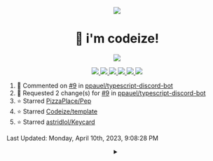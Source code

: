 <p align="center">
    <img src="https://avatars.githubusercontent.com/u/63158950?s=400&u=dd76c829ae30921e131dcbe7c830dc368e2d6e8a&v=4" />
</p>

<h1 align="center">
    👋 i'm codeize!
</h1>

<p align="center">
  <a href="https://skillicons.dev">
    <img align="center" src="https://skillicons.dev/icons?i=discord,bots,ts,nodejs,mongodb,react" />
  </a>
</p>

<p align="center">
  <a href="https://discord.com/users/668423998777982997">
    <img src="https://nocache.advaith.workers.dev?url=https://img.shields.io/endpoint?url=https://dev.discordprofiles.me/api/badge/status/668423998777982997?simple=true" />
    <img src="https://nocache.advaith.workers.dev?url=https://img.shields.io/endpoint?url=https://dev.discordprofiles.me/api/badge/vscode/668423998777982997" />
    <img src="https://nocache.advaith.workers.dev?url=https://img.shields.io/endpoint?url=https://dev.discordprofiles.me/api/badge/playing/668423998777982997" />
    <img src="https://nocache.advaith.workers.dev?url=https://img.shields.io/endpoint?url=https://dev.discordprofiles.me/api/badge/spotify/668423998777982997" />
    <img src="https://komarev.com/ghpvc/?username=codeize" />
    <img src="https://hits.link/hits?url=https%3A%2F%2Fgithub.com%2FCodeize" />
  </a>
</p>

<!--RECENT_ACTIVITY:start-->
1. 💬 Commented on [#9](https://github.com/ppauel/typescript-discord-bot/pull/9#discussion_r1161359975) in [ppauel/typescript-discord-bot](https://github.com/ppauel/typescript-discord-bot)<br>
2. 🔴 Requested 2 change(s) for [#9](https://github.com/ppauel/typescript-discord-bot/pull/9#pullrequestreview-1376973255) in [ppauel/typescript-discord-bot](https://github.com/ppauel/typescript-discord-bot)<br>
3. ⭐ Starred [PizzaPlace/Pep](https://github.com/PizzaPlace/Pep)<br>
4. ⭐ Starred [Codeize/template](https://github.com/Codeize/template)<br>
5. ⭐ Starred [astridlol/Keycard](https://github.com/astridlol/Keycard)<br>
<!--RECENT_ACTIVITY:end-->

<!--RECENT_ACTIVITY:last_update-->
Last Updated: Monday, April 10th, 2023, 9:08:28 PM
<!--RECENT_ACTIVITY:last_update_end-->

<details align="center">
  <summary></summary>
  <a href="https://spotify-github-profile.vercel.app/api/view?uid=av3h9dhe0rlwk1wi7e5f9mwhg&redirect=true">
    <img alt="spotify github profile" src="https://spotify-github-profile.vercel.app/api/view?uid=av3h9dhe0rlwk1wi7e5f9mwhg&cover_image=true&theme=compact">
  </a>
</details>
